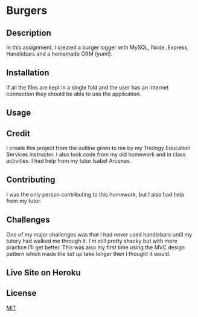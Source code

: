 # Burgers   

## Description 
In this assignment, I created a burger logger with MySQL, Node, Express, Handlebars and a homemade ORM (yum!).

## Installation 
If all the files are kept in a single fold and the user has an internet connection they should be able to use the application.  

## Usage
 

## Credit
I  create this project from the outline given to me by my Triology Education Services instructor. I  also took code from my old homework and in class activities. I had help from my tutor Isabel Arcones.

## Contributing 
I was the only person contributing to this homework, but I also had help from my tutor. 

## Challenges
One of my major challenges was that I had never used handlebars until my tutory had walked me through it. I'm still pretty shacky but with more practice I'll get better. This was also my first time using the MVC design pattern which made the set up take longer then I thought it would.   
  

## Live Site on Heroku


## License
[MIT](https://choosealicense.com/licenses/mit/)
